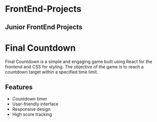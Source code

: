# FrontEnd-Projects

## Junior FrontEnd Projects

# Final Countdown

Final Countdown is a simple and engaging game built using React for the frontend and CSS for styling. The objective of the game is to reach a countdown target within a specified time limit.

## Features

- Countdown timer
- User-friendly interface
- Responsive design
- High score tracking
